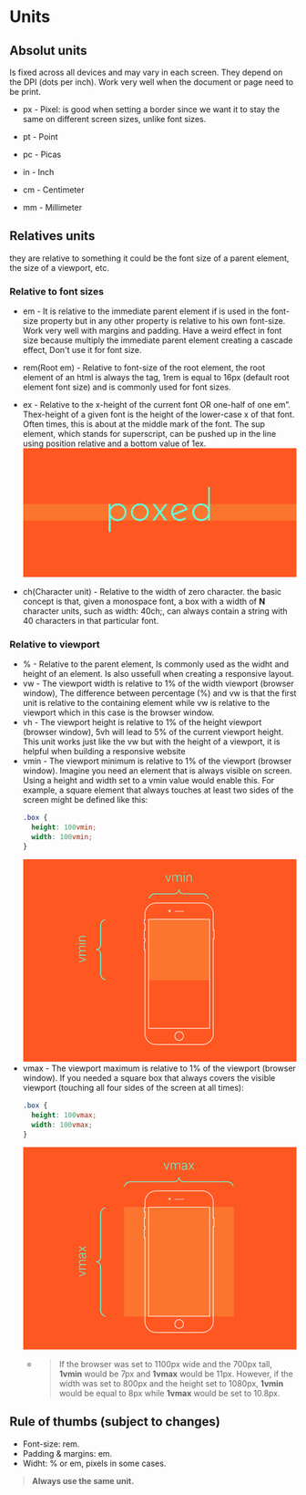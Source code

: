 # Units

## Absolut units

Is fixed across all devices and may vary in each screen. They depend on the DPI (dots per inch). Work very well when the document or page need to be print.

- px - Pixel: is good when setting a border since we want it to stay the same on different screen sizes, unlike font sizes.

- pt - Point
- pc - Picas
- in - Inch
- cm - Centimeter
- mm - Millimeter

## Relatives units

they are relative to something it could be the font size of a parent element, the size of a viewport, etc.

### Relative to font sizes

- em - It is relative to the immediate parent element if is used in the font-size property but in any other property is relative to his own font-size. Work very well with margins and padding. Have a weird effect in font size because multiply the immediate parent element creating a cascade effect, Don't use it for font size.
- rem(Root em) - Relative to font-size of the root element, the root element of an html is always the <html> tag, 1rem is equal to 16px (default root element font size) and is commonly used for font sizes.
- ex - Relative to the x-height of the current font OR one-half of one em”. Thex-height of a given font is the height of the lower-case x of that font. Often times, this is about at the middle mark of the font. The sup element, which stands for superscript, can be pushed up in the line using position relative and a bottom value of 1ex.
  ![ex](assets/x2-1.png)

- ch(Character unit) - Relative to the width of zero character. the basic concept is that, given a monospace font, a box with a width of **N** character units, such as width: 40ch;, can always contain a string with 40 characters in that particular font.

### Relative to viewport

- % - Relative to the parent element, Is commonly used as the widht and height of an element. Is also ussefull when creating a responsive layout.
- vw - The viewport width is relative to 1% of the width viewport (browser window), The difference between percentage (%) and vw is that the first unit is relative to the containing element while vw is relative to the viewport which in this case is the browser window.
- vh - The viewport height is relative to 1% of the height viewport (browser window), 5vh will lead to 5% of the current viewport height. This unit works just like the vw but with the height of a viewport, it is helpful when building a responsive website
- vmin - The viewport minimum is relative to 1% of the viewport (browser window). Imagine you need an element that is always visible on screen. Using a height and width set to a vmin value would enable this. For example, a square element that always touches at least two sides of the screen might be defined like this:
  ```css
  .box {
    height: 100vmin;
    width: 100vmin;
  }
  ```
  ![vmin](assets/vmin-1.png)
- vmax - The viewport maximum is relative to 1% of the viewport (browser window). If you needed a square box that always covers the visible viewport (touching all four sides of the screen at all times):
  ```css
  .box {
    height: 100vmax;
    width: 100vmax;
  }
  ```
  ![vmax](assets/vmax-1.png)
  - > If the browser was set to 1100px wide and the 700px tall, **1vmin** would be 7px and **1vmax** would be 11px. However, if the width was set to 800px and the height set to 1080px, **1vmin** would be equal to 8px while **1vmax** would be set to 10.8px.

## Rule of thumbs (subject to changes)

- Font-size: rem.
- Padding & margins: em.
- Widht: % or em, pixels in some cases.

> **Always use the same unit.**
